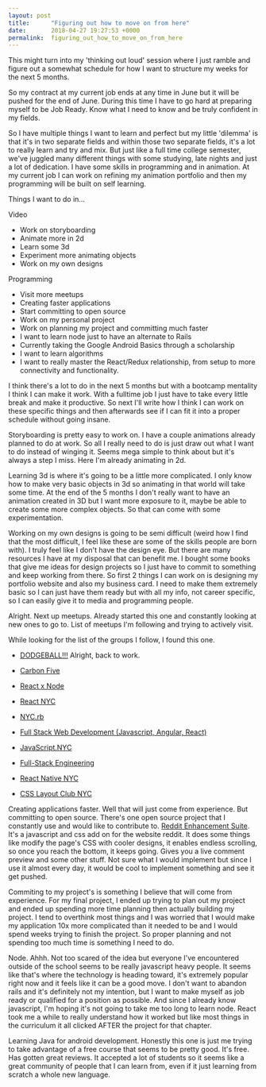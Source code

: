 ```yaml
---
layout: post
title:      "Figuring out how to move on from here"
date:       2018-04-27 19:27:53 +0000
permalink:  figuring_out_how_to_move_on_from_here
---
```



This might turn into my 'thinking out loud' session where I just ramble and figure out a somewhat schedule for how I want to structure my weeks for the next 5 months.

So my contract at my current job ends at any time in June but it will be pushed for the end of June. During this time I have to go hard at preparing myself to be Job Ready. Know what I need to know and be truly confident in my fields.

So I have multiple things I want to learn and perfect but my little 'dilemma' is that it's in two separate fields and within those two separate fields, it's a lot to really learn and try and mix. But just like a full time college semester, we've juggled many different things with some studying, late nights and just a lot of dedication. I have some skills in programming and in animation. At my current job I can work on refining my animation portfolio and then my programming will be built on self learning.

Things I want to do in...

Video
* Work on storyboarding 
* Animate more in 2d
* Learn some 3d
* Experiment more animating objects
* Work on my own designs

Programming
* Visit more meetups
* Creating faster applications
* Start committing to open source
* Work on my personal project
* Work on planning my project and committing much faster
* I want to learn node just to have an alternate to Rails
* Currently taking the Google Android Basics through a scholarship
* I want to learn algorithms
* I want to really master the React/Redux relationship, from setup to more connectivity and functionality.

I think there's a lot to do in the next 5 months but with a bootcamp mentality I think I can make it work. With a fulltime job I just have to take every little break and make it productive. So next I'll write how I think I can work on these specific things and then afterwards see if I can fit it into a proper schedule without going insane.

Storyboarding is pretty easy to work on. I have a couple animations already planned to do at work. So all I really need to do is just draw out what I want to do instead of winging it. Seems mega simple to think about but it's always a step I miss. Here I'm already animating in 2d.

Learning 3d is where it's going to be a little more complicated. I only know how to make very basic objects in 3d so animating in that world will take some time. At the end of the 5 months I don't really want to have an animation created in 3D but I want more exposure to it, maybe be able to create some more complex objects. So that can come with some experimentation.

Working on my own designs is going to be semi difficult (weird how I find that the most difficult, I feel like these are some of the skills people are born with). I truly feel like I don't have the design eye. But there are many resources I have at my disposal that can benefit me. I bought some books that give me ideas for design projects so I just have to commit to something and keep working from there. So first 2 things I can work on is designing my portfolio website and also my business card. I need to make them extremely basic so I can just have them ready but with all my info, not career specific, so I can easily give it to media and programming people.

Alright. Next up meetups. Already started this one and constantly looking at new ones to go to. List of meetups I'm following and trying to actively visit.

While looking for the list of the groups I follow, I found this one.
* [DODGEBALL!!!](https://www.meetup.com/SandlotSportsNYC/)
Alright, back to work.





* [Carbon Five](https://www.meetup.com/Carbon-Five-NYC-Hack-Nights/)
* [React x Node](https://www.meetup.com/React-x-Node-NYC/)
* [React NYC](https://www.meetup.com/ReactNYC/)
* [NYC.rb](https://www.meetup.com/NYC-rb/)
* [Full Stack Web Development (Javascript, Angular, React)](https://www.meetup.com/javascript-full-stack-development/)
* [JavaScript.NYC](https://www.meetup.com/JS-NYC/)
* [Full-Stack Engineering](https://www.meetup.com/Full-Stack-Engineering-Meetup/)
* [React Native NYC](https://www.meetup.com/React-Native-NYC/)
* [CSS Layout Club NYC](https://www.meetup.com/CSS-Layout-Club/)


Creating applications faster. Well that will just come from experience. But committing to open source. There's one open source project that I constantly use and would like to contribute to. [Reddit Enhancement Suite](https://github.com/honestbleeps/Reddit-Enhancement-Suite). It's a javascript and css add on for the website reddit. It does some things like modify the page's CSS with cooler designs, it enables endless scrolling, so once you reach the bottom, it keeps going. Gives you a live comment preview and some other stuff. Not sure what I would implement but since I use it almost every day, it would be cool to implement something and see it get pushed.

Commiting to my project's is something I believe that will come from experience. For my final project, I ended up trying to plan out my project and ended up spending more time planning then actually building my project. I tend to overthink most things and I was worried that I would make my application 10x more complicated than it needed to be and I would spend weeks trying to finish the project. So proper planning and not spending too much time is something I need to do. 

Node. Ahhh. Not too scared of the idea but everyone I've encountered outside of the school seems to be really javascript heavy people. It seems like that's where the technology is heading toward, it's extremely popular right now and it feels like it can be a good move. I don't want to abandon rails and it's definitely not my intention, but I want to make myself as job ready or qualified for a position as possible. And since I already know javascript, I'm hoping it's not going to take me too long to learn node. React took me a while to really understand how it worked but like most things in the curriculum it all clicked AFTER the project for that chapter. 

Learning Java for android development. Honestly this one is just me trying to take advantage of a free course that seems to be pretty good. It's free. Has gotten great reviews. It accepted a lot of students so it seems like a great community of people that I can learn from, even if it just learning from scratch a whole new language. 

